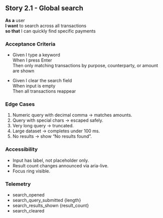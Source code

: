 ## Story 2.1 - Global search

**As a** user  
**I want** to search across all transactions  
**so that** I can quickly find specific payments

### Acceptance Criteria

- Given I type a keyword  
  When I press Enter  
  Then only matching transactions by purpose, counterparty, or amount are shown

- Given I clear the search field  
  When input is empty  
  Then all transactions reappear

### Edge Cases

1. Numeric query with decimal comma → matches amounts.
2. Query with special chars → escaped safely.
3. Very long query → truncated.
4. Large dataset → completes under 100 ms.
5. No results → show “No results found”.

### Accessibility

- Input has label, not placeholder only.
- Result count changes announced via aria-live.
- Focus ring visible.

### Telemetry

- search_opened
- search_query_submitted {length}
- search_results_shown {result_count}
- search_cleared
